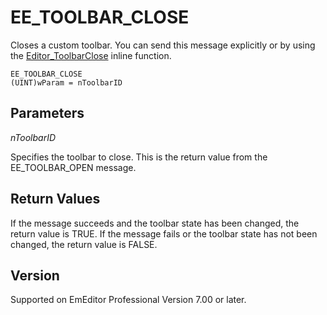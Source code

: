 # EE\_TOOLBAR\_CLOSE

Closes a custom toolbar. You can send this message explicitly or
by using the [Editor\_ToolbarClose](../macro/editor_toolbarclose) inline function.

```
EE_TOOLBAR_CLOSE
(UINT)wParam = nToolbarID
```

## Parameters

_nToolbarID_

Specifies the toolbar to close. This is the return value from the EE\_TOOLBAR\_OPEN message.

## Return Values

If the message succeeds and the toolbar state has been changed, the return value is TRUE. If the message fails or the toolbar state has not been changed, the return value is FALSE.

## Version

Supported on EmEditor Professional Version 7.00 or later.
